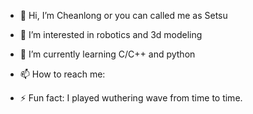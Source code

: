 - 👋 Hi, I’m Cheanlong or you can called me as Setsu
      
- 👀 I’m interested in robotics and 3d modeling
      
- 🌱 I’m currently learning C/C++ and python
      
- 📫 How to reach me:
      
- ⚡ Fun fact:
      I played wuthering wave from time to time.

<!---
Cheanlong512/Cheanlong512 is a ✨ special ✨ repository because its `README.md` (this file) appears on your GitHub profile.
You can click the Preview link to take a look at your changes.
--->
